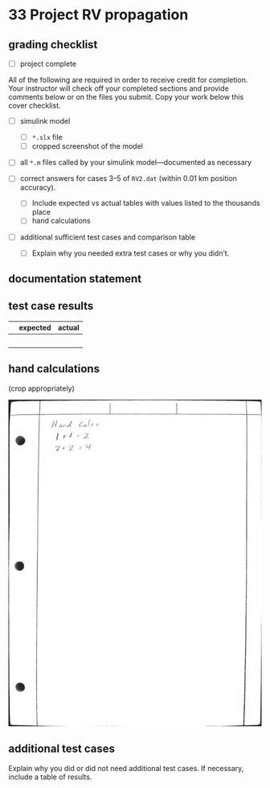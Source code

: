 # 33 Project RV propagation

## grading checklist

- [ ] project complete

All of the following are required in order to receive credit for completion. Your instructor will check off your completed sections and provide comments below or on the files you submit. Copy your work below this cover checklist.

- [ ] simulink model
  
  - [ ] `*.slx` file
  - [ ] cropped screenshot of the model

- [ ] all `*.m` files called by your simulink model—documented as necessary

- [ ] correct answers for cases 3–5 of `RV2.dat` (within 0.01 km position accuracy). 
  
  - [ ] Include expected vs actual tables with values listed to the thousands place
  - [ ] hand calculations

- [ ] additional sufficient test cases and comparison table
  
  - [ ] Explain why you needed extra test cases or why you didn’t. 

## documentation statement



## test case results

|     | expected | actual |
| --- | -------- | ------ |
|     |          |        |
|     |          |        |
|     |          |        |
|     |          |        |
|     |          |        |

## hand calculations

(crop appropriately)

![](../sources/hand_calc_example.jpg)

## additional test cases

Explain why you did or did not need additional test cases. If necessary, include a table of results. 

